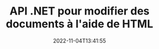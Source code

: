 ---
############################# Static ############################
layout: "product"
date: 2022-11-04T13:41:55
draft: false

product: "Editor"
product_tag: "editor"
platform: ".NET"
platform_tag: "net"

############################# Head ############################
head_title: "API de l'éditeur de documents C# .NET | Modifier Word Excel PowerPoint Web XML en utilisant HTML"
head_description: "API de l'éditeur de documents C# .NET pour charger les formats de fichiers Microsoft Word, Excel, PowerPoint, PDF, XML, Web et texte en HTML, manipuler et reconvertir au format d'origine."

############################# Header ############################
title: "API .NET pour modifier des documents à l'aide de HTML"
description: "Développer des applications .NET, à intégrer à l'éditeur HTML, récupérer le document pris en charge, modifier et convertir au format d'origine."
button:
    enable: true

############################# SubMenu ############################
submenu:
    enable: true
    
    left:
        img_alt: "GroupDocs.Editor for .NET"
        image: "https://www.groupdocs.cloud/templates/groupdocs/images/product-logos/groupdocs-editor-net.png"
        product: "GroupDocs.Editor"
        platform: ".NET"

    middle:
        button:
            # button loop
            - link: "#overview"
              text: "Aperçu"

            # button loop
            - link: "#features"
              text: "Fonctionnalités"

            # button loop
            - link: "#support"
              text: "Soutien"

            # button loop
            - link: "https://products.groupdocs.app/editor"
              text: "Démo en direct"

            # button loop
            - link: "https://purchase.groupdocs.com/pricing/editor/net"
              text: "Tarification"

    right:
        link_download: "https://downloads.groupdocs.com/editor"
        link_learn: "https://docs.groupdocs.com/editor/net/"
        link_buy: "https://purchase.groupdocs.com"

############################# Overview ############################
overview:
    enable: true
    content: |
      L'API GroupDocs.Editor pour .NET vous aide à créer des applications C#, ASP.NET et d'autres applications .NET simples et faciles à utiliser qui s'intègrent facilement aux éditeurs HTML populaires (à la fois open-source et payants) pour convertir, éditer et manipuler des documents de formats de fichiers populaires. Notre API .NET Editor vous permet de charger le document, de le convertir en HTML, de pousser le HTML vers un éditeur HTML externe et, une fois la manipulation effectuée, d'enregistrer le HTML dans son format de fichier d'origine. Vous pouvez également récupérer séparément les ressources jointes à n'importe quel document. Il fonctionne avec toutes sortes de documents, tels que ceux pour Microsoft Word, Excel, PowerPoint, PDF, XPS, OpenDocument, Texte, Web, Email, e-Book et plus encore.
    tabs:
      enable: true
      
      ## TAB ONE ##
      tab_one:
        description: |
          Voici un aperçu de GroupDocs.Editor pour .NET:
      
        left:
          enable: true
          icon: "fab fa-html5"
          title: "Manipuler à l'aide de HTML"
          content: |
            * Charger le document pris en charge
            * Modifier le contenu à l'aide de HTML
            * Modifier les styles associés
            * Convertir au format d'origine
      
      ## TAB TWO ##
      tab_two:
        description: |
          GroupDocs.Editor pour .NET prend en charge les [formats de fichier] suivants (https://docs.groupdocs.com/editor/java/supported-document-formats/)

        left:
          enable: true
          table:
            # table loop
            - title: "Microsoft Office"
              content: |
                * **Microsoft Word**: DOC, DOCX, DOCM, DOT, DOTM, DOTX, FlatOPC, WordML, RTF
                * **Microsoft Excel**: XLS, XLSX, XLSM, XLT, XLTX, XLTM, XLSB, XLAM, CSV, TSV, SXC, SpreadsheetML, DIF, DSV
                * **Microsoft PowerPoint**: PPT, PPTX, PPTM, PPS, PPSX, PPSM, POT, POTX, POTM

        right:
          enable: true
          table:
            # table loop
            - title: "Autres familles de formats"
              content: |
                * **Formats OpenDocument**: ODT, OTT, ODS, FODS, ODP, OTP
                * **Formats à mise en page fixe**: PDF, XPS
                * **Formats Web**: HTML, MHTML, CHM, XML, TXT
                * **Formats Web**: MOBI, AZW3, ePub

      ## TAB THREE ##
      tab_three:
        description: |
          GroupDocs.Editor pour .NET prend en charge les systèmes d'exploitation, les cadres et les gestionnaires de packages suivants:
        
        left:
          enable: true
          table:
            # table loop
            - icon: "fab fa-windows"
              title: "Systèmes d'exploitation"
              content: |
                * Microsoft Windows Desktop
                * Microsoft Windows Server
                * Microsoft Windows Azure
                * Linux

            # table loop
            - icon: "fas fa-code"
              title: "Cadres pris en charge"
              content: |
                * .NET Framework 4.6.1+
                * .NET Standard 2.0+
                * .NET 6+
                * Mono Framework 1.2+

        right:
          enable: true
          table:
            # table loop
            - icon: "fas fa-box"
              title: "Gestionnaires de packages"
              content: |
                * NuGet

            # table loop
            - icon: "fas fa-tools"
              title: "Environnements de développement"
              content: |
                * Microsoft Visual Studio
                * Xamarin.Android
                * Xamarin.IOS
                * Xamarin.Mac
                * MonoDevelop

############################# Features ############################
features:
    enable: true
    title: "GroupDocs.Editor pour les fonctionnalités .NET"

    feature:
      # feature loop
      - icon: "fas fa-copy"
        content: "Intégration facile avec n'importe quel éditeur HTML"

      # feature loop
      - icon: "fas fa-eye"
        content: "Convertir un document en HTML DOM"

      # feature loop
      - icon: "fas fa-bolt"
        content: "Récupérer le contenu HTML du flux de documents"
      
      # feature loop
      - icon: "fas fa-file-powerpoint"
        content: "Obtenez du contenu HTML et ses ressources intégrées"

      # feature loop
      - icon: "fas fa-code"
        content: "Obtenir le contenu de la balise de corps HTML à partir du document"

      # feature loop
      - icon: "fas fa-cloud"
        content: "Obtenir les feuilles de style CSS du document HTML"

      # feature loop
      - icon: "fas fa-remove-format"
        content: "Parcourez le contenu HTML et enregistrez ses ressources"

      # feature loop
      - icon: "fas fa-comment-slash"
        content: "Récupérer le DOM HTML à partir du contenu de la chaîne et convertir en document"

      # feature loop
      - icon: "fas fa-location-arrow"
        content: "HTML DOM avec conversion des ressources"

      # feature loop
      - icon: "fas fa-border-all"
        content: "Modifier des documents de différents formats en HTML"

      # feature loop
      - icon: "fas fa-wrench"
        content: "Conversion précise"

      # feature loop
      - icon: "fas fa-columns"
        content: "Appliquer la protection en lecture et/ou en écriture au document résultant"

      # feature loop
      - icon: "fas fa-file-word"
        content: "Paginez les documents de traitement de texte et modifiez-les dans n'importe quel éditeur WYSIWYG"

      # feature loop
      - icon: "fas fa-envelope"
        content: "Indépendant de la base de données (DB) et de l'interface utilisateur (UI)"

      # feature loop
      - icon: "fas fa-print"
        content: "Puissantes fonctionnalités de traitement XML"

      # feature loop
      - icon: "fas fa-file-archive"
        content: "Récupérer OTF (Open Type Fonts) à partir des documents d'entrée et exporter vers le document résultant"

      # feature loop
      - icon: "fas fa-lock"
        content: "Traiter les images raster et vectorielles en interne dans les formats de document d'entrée pris en charge"

      # feature loop
      - icon: "fas fa-file-code"
        content: "Insérer le contenu de la feuille de calcul modifiée dans la feuille de calcul d'origine à la position souhaitée"
      
      # feature loop
      - icon: "fas fa-fill-drip"
        content: "Modifier les diapositives et les insérer dans la feuille de calcul résultante"

      # feature loop
      - icon: "fas fa-file-excel"
        content: "Incorporer des polices dans le document de traitement de texte résultant lors de l'enregistrement"

    more_feature:
      # more_feature_loop
      - title: "Conversion précise vers et depuis HTML DOM"
        content: |
          GroupDocs.Editor pour l'API .NET permet à vos applications .NET de récupérer un document au format pris en charge et de le convertir en un modèle d'objet de document (DOM) HTML avec l'extraction des ressources attachées, telles que CSS. Vous pouvez ensuite apporter les modifications au code HTML à l'aide de votre éditeur HTML préféré. Une fois que vous avez terminé l'édition, GroupDocs.Editor pour l'API .NET vous permet de reconvertir avec précision ce DOM HTML dans le fichier d'origine.

          ```cs
          // Create Editor class by loading an input document
          Editor editor = new Editor("Sample.docx");

          // Open document for edit and obtain EditableDocument
          EditableDocument original = editor.Edit();

          // Obtain all-embedded HTML from it
          string allEmbeddedInside = original.GetEmbeddedHtml();

          // If necessary, obtain pure HTML-markup, CSS, images and other resources in separate form

          // Whole HTML-markup, without any resources
          string completeHtmlMarkup = original.GetContent();

          // Only HTML->BODY content, useful for most of WYSIWYG-editors
          string onlyInnerBody = original.GetBodyContent();

          // All CSS stylesheets
          var stylesheets = original.Css;

          // All images, including raster and vector, but without CSS gradients
          var images = original.Images;

          // All font resources
          var fonts = original.Fonts;

          // finally, send this content to your WYSIWYG HTML-editor
          ```
      # more_feature_loop
      - title: "Charger et extraire des ressources externes"
        content: "L'API GroupDocs.Editor pour .NET est capable de récupérer les ressources externes attachées aux documents pris en charge, tels que les images, les polices, le CSS, etc. Les ressources extraites peuvent ensuite être chargées, parcourues et enregistrées séparément du document HTML résultant. Cela vous donne une sortie plus facilement gérée."

      # more_feature_loop
      - title: "Appliquer des effets de texte dans les formats de fichier de traitement de texte"
        content: "L'API de l'éditeur de documents GroupDocs permet d'ajouter des effets de texte complexes (ombre, effet 3D, contour, lueur, gravure, relief) tout en travaillant avec les formats de traitement de documents Microsoft Word pris en charge. Cette fonctionnalité est activée automatiquement et peut être observée lors du traitement du document avec de tels effets de texte."

      # more_feature_loop
      - title: "Puissantes fonctionnalités de manipulation XML"
        content: |
          À l'aide de GroupDocs.Editor pour l'API .NET, vous pouvez ouvrir, afficher et modifier des documents XML. Notre API d'édition offre une prise en charge et une reconnaissance spéciales des balises XML, des attributs avec leurs valeurs, des déclarations XML, des sections CDATA, des définitions DOCTYPE et d'autres entités spécifiques XML. Vous pouvez personnaliser les paramètres de police et de couleur pour chaque entité distincte dans la structure XML.  

          La fonctionnalité XML Converter est suffisamment intelligente pour afficher les erreurs dans le fichier XML et comment les corriger. Le mécanisme de reconnaissance d'URI et d'e-mail analyse les attributs XML et représente les URI et les adresses e-mail détectés à l'intérieur de la balise A sous forme de liens afin qu'ils puissent être modifiés en tant que lien, et non en tant que texte dans le fichier HTML résultant.

############################# Support ############################
support:
    enable: true

############################# Solutions ############################
solutions:
    enable: true
    title: "GroupDocs.Editor propose des API d'édition de documents pour d'autres environnements de développement populaires"

    solution:
        # solution loop
        - img_alt: "GroupDocs.Editor for Java"
          image: "https://www.groupdocs.cloud/templates/groupdocs/images/product-logos/groupdocs-editor-java.png"
          product: "GroupDocs.Editor"
          platform: "Java"
          link: "/editor/java/"

############################# Back to top ###############################
back_to_top:
  enable: true
---